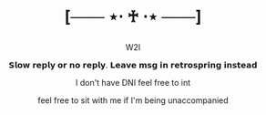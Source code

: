 <h1 align="center"></[](i)>


[─── ⋆⋅ ♰ ⋅⋆ ───]


</h1>


  
<p align="center"> W2I 

<p align="center"> 𝗦𝗹𝗼𝘄 𝗿𝗲𝗽𝗹𝘆 𝗼𝗿 𝗻𝗼 𝗿𝗲𝗽𝗹𝘆. 𝗟𝗲𝗮𝘃𝗲 𝗺𝘀𝗴 𝗶𝗻 𝗿𝗲𝘁𝗿𝗼𝘀𝗽𝗿𝗶𝗻𝗴 𝗶𝗻𝘀𝘁𝗲𝗮𝗱 

<p align="center"> I don't have DNI feel free to int
    
<p align="center"> feel free to sit with me if I'm being unaccompanied 





<h1 align="center"></[](h)>

